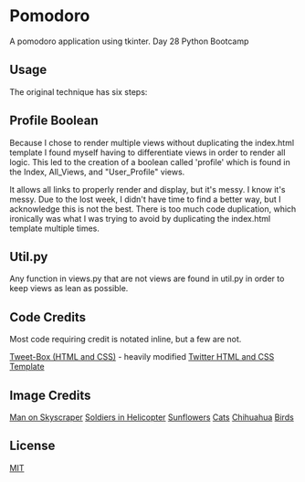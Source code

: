 # Pomodoro

A pomodoro application using tkinter. Day 28 Python Bootcamp


## Usage
The original technique has six steps:

## Profile Boolean
Because I chose to render multiple views without duplicating the index.html template
I found myself having to differentiate views in order to render all logic. This
led to the creation of a boolean called 'profile' which is found in the Index, All_Views,
and "User_Profile" views.

It allows all links to properly render and display, but it's messy. I know it's
messy. Due to the lost week, I didn't have time to find a better way, but I acknowledge
this is not the best. There is too much code duplication, which ironically was what
I was trying to avoid by duplicating the index.html template multiple times.

## Util.py
Any function in views.py that are not views are found in util.py in order to keep
views as lean as possible.

## Code Credits
Most code requiring credit is notated inline, but a few are not.

[Tweet-Box (HTML and CSS)](https://www.codingnepalweb.com/tweet-box-character-limit-highlighting-javascript/) - heavily modified
[Twitter HTML and CSS Template](https://github.com/jvadillo/twitter-bootstrap)


## Image Credits

[Man on Skyscraper](https://www.pexels.com/photo/alone-buildings-city-cityscape-220444/)
[Soldiers in Helicopter](https://www.pexels.com/photo/a-us-army-helicopter-hovering-above-a-group-of-soldiers-8079181/)
[Sunflowers](https://images.pexels.com/photos/54267/sunflower-blossom-bloom-flowers-54267.jpeg?cs=srgb&dl=pexels-pixabay-54267.jpg&fm=jpg)
[Cats](https://images.pexels.com/photos/4492163/pexels-photo-4492163.jpeg?cs=srgb&dl=pexels-aleksandr-nadyojin-4492163.jpg&fm=jpg)
[Chihuahua](https://images.pexels.com/photos/4378919/pexels-photo-4378919.jpeg?cs=srgb&dl=pexels-ellie-burgin-4378919.jpg&fm=jpg)
[Birds](https://images.pexels.com/photos/1435849/pexels-photo-1435849.jpeg?cs=srgb&dl=pexels-engin-akyurt-1435849.jpg&fm=jpg)






## License

[MIT](https://choosealicense.com/licenses/mit/)